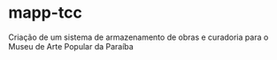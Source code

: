 # mapp-tcc
Criação de um sistema de armazenamento de obras e curadoria para o Museu de Arte Popular da Paraíba
